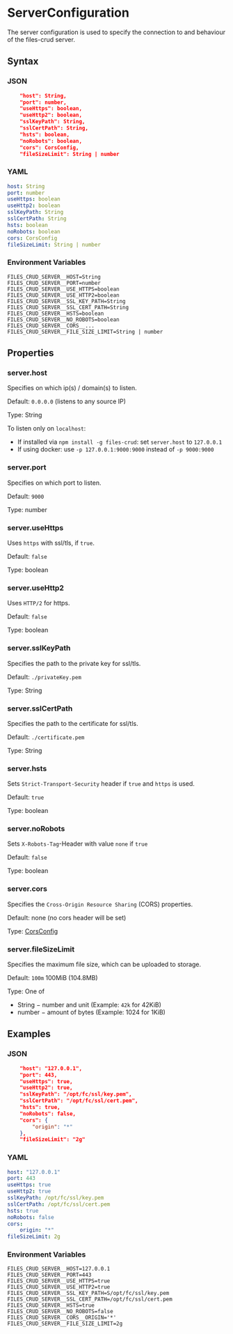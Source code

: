 # ServerConfiguration

The server configuration is used to specify the connection to and behaviour of the files-crud server.

## Syntax

### JSON

```json
    "host": String,
    "port": number,
    "useHttps": boolean,
    "useHttp2": boolean,
    "sslKeyPath": String,
    "sslCertPath": String,
    "hsts": boolean,
    "noRobots": boolean,
    "cors": CorsConfig,
    "fileSizeLimit": String | number
```

### YAML

```yaml
host: String
port: number
useHttps: boolean
useHttp2: boolean
sslKeyPath: String
sslCertPath: String
hsts: boolean
noRobots: boolean
cors: CorsConfig
fileSizeLimit: String | number
```

### Environment Variables
```properties
FILES_CRUD_SERVER__HOST=String
FILES_CRUD_SERVER__PORT=number
FILES_CRUD_SERVER__USE_HTTPS=boolean
FILES_CRUD_SERVER__USE_HTTP2=boolean
FILES_CRUD_SERVER__SSL_KEY_PATH=String
FILES_CRUD_SERVER__SSL_CERT_PATH=String
FILES_CRUD_SERVER__HSTS=boolean
FILES_CRUD_SERVER__NO_ROBOTS=boolean
FILES_CRUD_SERVER__CORS__...
FILES_CRUD_SERVER__FILE_SIZE_LIMIT=String | number
```

## Properties

### server.host

Specifies on which ip(s) / domain(s) to listen.

Default: `0.0.0.0` (listens to any source IP)

Type: String

To listen only on `localhost`:
* If installed via `npm install -g files-crud`: set `server.host` to `127.0.0.1`
* If using docker: use `-p 127.0.0.1:9000:9000` instead of `-p 9000:9000`

### server.port

Specifies on which port to listen.

Default: `9000`

Type: number

### server.useHttps

Uses `https` with ssl/tls, if `true`.

Default: `false`

Type: boolean

### server.useHttp2

Uses `HTTP/2` for https. 

Default: `false`

Type: boolean

### server.sslKeyPath

Specifies the path to the private key for ssl/tls.

Default: `./privateKey.pem`

Type: String

### server.sslCertPath

Specifies the path to the certificate for ssl/tls.

Default: `./certificate.pem`

Type: String

### server.hsts

Sets `Strict-Transport-Security` header if `true` and `https` is used.

Default: `true`

Type: boolean

### server.noRobots

Sets `X-Robots-Tag`-Header with value `none` if `true`

Default: `false`

Type: boolean

### server.cors

Specifies the `Cross-Origin Resource Sharing` (CORS) properties.

Default: none (no cors header will be set)

Type: [CorsConfig](/configuration/server-cors)

### server.fileSizeLimit

Specifies the maximum file size, which can be uploaded to storage.

Default: `100m` 100MiB (104.8MB)

Type: One of
* String &minus; number and unit (Example: `42k` for 42KiB)
* number &minus; amount of bytes (Example: 1024 for 1KiB)

## Examples

### JSON

```json
    "host": "127.0.0.1",
    "port": 443,
    "useHttps": true,
    "useHttp2": true,
    "sslKeyPath": "/opt/fc/ssl/key.pem",
    "sslCertPath": "/opt/fc/ssl/cert.pem",
    "hsts": true,
    "noRobots": false,
    "cors": {
        "origin": "*"
    },
    "fileSizeLimit": "2g"
```

### YAML

```yaml
host: "127.0.0.1"
port: 443
useHttps: true
useHttp2: true
sslKeyPath: /opt/fc/ssl/key.pem
sslCertPath: /opt/fc/ssl/cert.pem
hsts: true
noRobots: false
cors:
    origin: "*"
fileSizeLimit: 2g
```

### Environment Variables
```properties
FILES_CRUD_SERVER__HOST=127.0.0.1
FILES_CRUD_SERVER__PORT=443
FILES_CRUD_SERVER__USE_HTTPS=true
FILES_CRUD_SERVER__USE_HTTP2=true
FILES_CRUD_SERVER__SSL_KEY_PATH=S/opt/fc/ssl/key.pem
FILES_CRUD_SERVER__SSL_CERT_PATH=/opt/fc/ssl/cert.pem
FILES_CRUD_SERVER__HSTS=true
FILES_CRUD_SERVER__NO_ROBOTS=false
FILES_CRUD_SERVER__CORS__ORIGIN='*'
FILES_CRUD_SERVER__FILE_SIZE_LIMIT=2g
```
